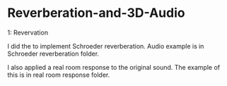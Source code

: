 # Reverberation-and-3D-Audio

1: Revervation

I did the to implement Schroeder reverberation. Audio example is in Schroeder reverberation folder.

I also applied a real room response to the original sound. The example of this is in real room response folder.


